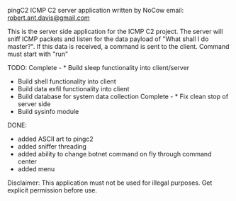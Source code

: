 pingC2 ICMP C2 server application
written by NoCow 
email: robert.ant.davis@gmail.com

This is the server side application for the ICMP C2 project. The server will sniff ICMP packets and listen for the data payload of "What shall I do master?". If this data is received, a command is sent to the client. Command must start with "run"

TODO:
Complete - * Build sleep functionality into client/server
* Build shell functionality into client
* Build data exfil functionality into client
* Build database for system data collection
Complete - * Fix clean stop of server side 
* Build sysinfo module

DONE:
* added ASCII art to pingc2
* added sniffer threading
* added ability to change botnet command on fly through command center
* added menu

Disclaimer: This application must not be used for illegal purposes. Get explicit permission before use.

